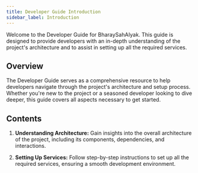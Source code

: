 ```yaml
---
title: Developer Guide Introduction
sidebar_label: Introduction
---
```


<head>
  <title>Developer Guide</title>
  <meta
    name="description"
    content="your meta description"
  />
  <link rel="rel" href="href" />
</head>


Welcome to the Developer Guide for BharaySahAIyak. This guide is designed to provide developers with an in-depth understanding of the project's architecture and to assist in setting up all the required services.

## Overview

The Developer Guide serves as a comprehensive resource to help developers navigate through the project's architecture and setup process. Whether you're new to the project or a seasoned developer looking to dive deeper, this guide covers all aspects necessary to get started.

## Contents

1. **Understanding Architecture:** Gain insights into the overall architecture of the project, including its components, dependencies, and interactions.
   
2. **Setting Up Services:** Follow step-by-step instructions to set up all the required services, ensuring a smooth development environment.
